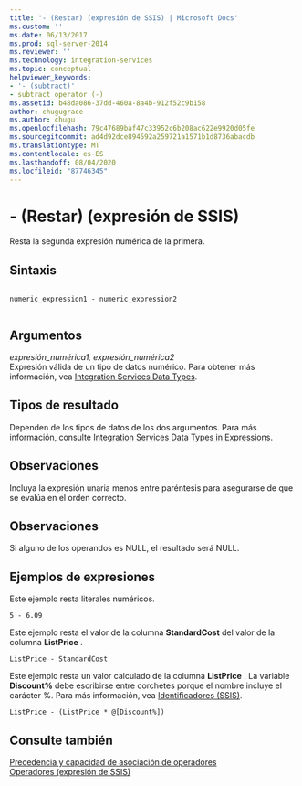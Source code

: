 ```yaml
---
title: '- (Restar) (expresión de SSIS) | Microsoft Docs'
ms.custom: ''
ms.date: 06/13/2017
ms.prod: sql-server-2014
ms.reviewer: ''
ms.technology: integration-services
ms.topic: conceptual
helpviewer_keywords:
- '- (subtract)'
- subtract operator (-)
ms.assetid: b48da086-37dd-460a-8a4b-912f52c9b158
author: chugugrace
ms.author: chugu
ms.openlocfilehash: 79c47689baf47c33952c6b208ac622e9920d05fe
ms.sourcegitcommit: ad4d92dce894592a259721a1571b1d8736abacdb
ms.translationtype: MT
ms.contentlocale: es-ES
ms.lasthandoff: 08/04/2020
ms.locfileid: "87746345"
---
```

# <a name="--subtract-ssis-expression"></a>- (Restar) (expresión de SSIS)
  Resta la segunda expresión numérica de la primera.  
  
## <a name="syntax"></a>Sintaxis  
  
```  
  
numeric_expression1 - numeric_expression2  
  
```  
  
## <a name="arguments"></a>Argumentos  
 *expresión_numérica1, expresión_numérica2*  
 Expresión válida de un tipo de datos numérico. Para obtener más información, vea [Integration Services Data Types](../data-flow/integration-services-data-types.md).  
  
## <a name="result-types"></a>Tipos de resultado  
 Dependen de los tipos de datos de los dos argumentos. Para más información, consulte [Integration Services Data Types in Expressions](integration-services-data-types-in-expressions.md).  
  
## <a name="remarks"></a>Observaciones  
 Incluya la expresión unaria menos entre paréntesis para asegurarse de que se evalúa en el orden correcto.  
  
## <a name="remarks"></a>Observaciones  
 Si alguno de los operandos es NULL, el resultado será NULL.  
  
## <a name="expression-examples"></a>Ejemplos de expresiones  
 Este ejemplo resta literales numéricos.  
  
```  
5 - 6.09  
```  
  
 Este ejemplo resta el valor de la columna **StandardCost** del valor de la columna **ListPrice** .  
  
```  
ListPrice - StandardCost  
```  
  
 Este ejemplo resta un valor calculado de la columna **ListPrice** . La variable **Discount%** debe escribirse entre corchetes porque el nombre incluye el carácter %. Para más información, vea [Identificadores &#40;SSIS&#41;](identifiers-ssis.md).  
  
```  
ListPrice - (ListPrice * @[Discount%])  
```  
  
## <a name="see-also"></a>Consulte también  
 [Precedencia y capacidad de asociación de operadores](operator-precedence-and-associativity.md)   
 [Operadores &#40;expresión de SSIS&#41;](operators-ssis-expression.md)  
  
  
